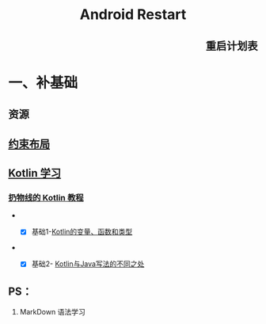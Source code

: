  <h1 align="center">Android Restart</h1>

<h2 align="right"> 重启计划表</h2>

# 一、补基础
##  资源  
##  [约束布局](https://www.jianshu.com/p/17ec9bd6ca8a)   
##  [Kotlin 学习](https://www.kotlincn.net/docs/reference/basic-syntax.html)

### [扔物线的 Kotlin 教程](https://kaixue.io/tag/kotlin-basic/)  
* -  [x] 基础1-[Kotlin的变量、函数和类型](https://kaixue.io/kotlin-basic-1/)


* -  [x] 基础2- [Kotlin与Java写法的不同之处](https://kaixue.io/kotlin-basic-2/)


## PS：
 1. MarkDown 语法学习
 
 
